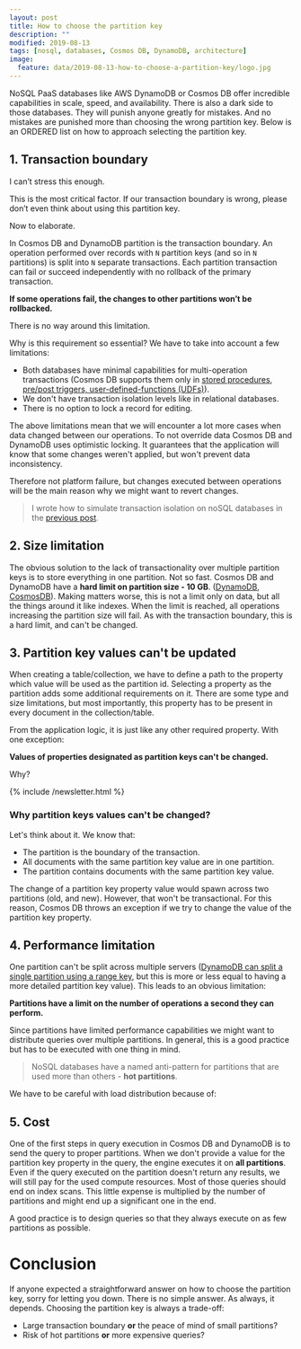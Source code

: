 ```yaml
---
layout: post
title: How to choose the partition key
description: ""
modified: 2019-08-13
tags: [nosql, databases, Cosmos DB, DynamoDB, architecture]
image:
  feature: data/2019-08-13-how-to-choose-a-partition-key/logo.jpg
---
```


NoSQL PaaS databases like AWS DynamoDB or Cosmos DB offer incredible capabilities in scale, speed, and availability. There is also a dark side to those databases. They will punish anyone greatly for mistakes. And no mistakes are punished more than choosing the wrong partition key. Below is an ORDERED list on how to approach selecting the partition key.

<!--MORE-->

## 1. Transaction boundary

I can’t stress this enough. 

<div class="center">
    <div class="button" >This is the most critical factor. If our transaction boundary is wrong, please don’t even think about using this partition key.
    </div>
</div>

Now to elaborate.

In Cosmos DB and DynamoDB partition is the transaction boundary. An operation performed over records with `N` partition keys (and so in `N` partitions) is split into `N` separate transactions. 
Each partition transaction can fail or succeed independently with no rollback of the primary transaction.

**If some operations fail, the changes to other partitions won’t be rollbacked.**

There is no way around this limitation.

Why is this requirement so essential? We have to take into account a few limitations:

- Both databases have minimal capabilities for multi-operation transactions (Cosmos DB supports them only in [stored procedures, pre/post triggers, user-defined-functions (UDFs)](https://docs.microsoft.com/pl-pl/azure/cosmos-db/database-transactions-optimistic-concurrency#multi-item-transactions)). 
- We don't have transaction isolation levels like in relational databases. 
- There is no option to lock a record for editing.

The above limitations mean that we will encounter a lot more cases when data changed between our operations.
To not override data Cosmos DB and DynamoDB uses optimistic locking. It guarantees that the application will know that some changes weren't applied, but won't prevent data inconsistency.

Therefore not platform failure, but changes executed between operations will be the main reason why we might want to revert changes.

> I wrote how to simulate transaction isolation on noSQL databases in the [previous post](/Modeling-version-and-temporary-state-in-noSQL-databases/).

## 2. Size limitation

The obvious solution to the lack of transactionality over multiple partition keys is to store everything in one partition. 
Not so fast. Cosmos DB and DynamoDB have a **hard limit on partition size - 10 GB**. ([DynamoDB](https://docs.aws.amazon.com/amazondynamodb/latest/developerguide/LSI.html#LSI.ItemCollections.SizeLimit), [CosmosDB](https://docs.microsoft.com/en-us/azure/cosmos-db/partitioning-overview)).
Making matters worse, this is not a limit only on data, but all the things around it like indexes. 
When the limit is reached, all operations increasing the partition size will fail.
As with the transaction boundary, this is a hard limit, and can't be changed.

## 3. Partition key values can't be updated

When creating a table/collection, we have to define a path to the property which value will be used as the partition id.
Selecting a property as the partition adds some additional requirements on it. There are some type and size limitations, but most importantly, this property has to be present in every document in the collection/table.

From the application logic, it is just like any other required property. With one exception:

<div class="center">
    <div class="button" ><b>Values of properties designated as partition keys can't be changed.</b></div>
</div>

Why?

{% include /newsletter.html %}

### Why partition keys values can't be changed?

Let's think about it. We know that:

- The partition is the boundary of the transaction.
- All documents with the same partition key value are in one partition.
- The partition contains documents with the same partition key value.

The change of a partition key property value would spawn across two partitions (old, and new). However, that won't be transactional. 
For this reason, Cosmos DB throws an exception if we try to change the value of the partition key property.

## 4. Performance limitation

One partition can't be split across multiple servers ([DynamoDB can split a single partition using a range key](https://stackoverflow.com/questions/40272600/is-there-a-dynamodb-max-partition-size-of-10gb-for-a-single-partition-key-value), but this is more or less equal to having a more detailed partition key value). This leads to an obvious limitation: 

<div class="center">
    <div class="button" ><b>Partitions have a limit on the number of operations a second they can perform.</b></div>
</div>

Since partitions have limited performance capabilities we might want to distribute queries over multiple partitions. In general, this is a good practice but has to be executed with one thing in mind.

> NoSQL databases have a named anti-pattern for partitions that are used more than others - **hot partitions**.

We have to be careful with load distribution because of:

## 5. Cost

One of the first steps in query execution in Cosmos DB and DynamoDB is to send the query to proper partitions.
When we don't provide a value for the partition key property in the query, the engine executes it on **all partitions**. 
Even if the query executed on the partition doesn't return any results, we will still pay for the used compute resources. Most of those queries should end on index scans. This little expense is multiplied by the number of partitions and might end up a significant one in the end.

A good practice is to design queries so that they always execute on as few partitions as possible.

# Conclusion

If anyone expected a straightforward answer on how to choose the partition key, sorry for letting you down. There is no simple answer. As always, it depends.
Choosing the partition key is always a trade-off:

- Large transaction boundary <b>or</b> the peace of mind of small partitions?
- Risk of hot partitions <b>or</b> more expensive queries?
